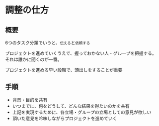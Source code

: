 # 調整の仕方
## 概要
6つのタスク分類でいうと、`伝える`と`依頼する`

プロジェクトを進めていくうえで、握っておかない人・グループを把握する。
それは誰かに聞くのが一番。

プロジェクトを進める早い段階で、頭出しをすることが重要

## 手順
- 背景・目的を共有
- いつまでに、何をどうして、どんな結果を得たいのかを共有
- 上記を実現するために、各立場・グループの立場としての意見が欲しい
- 頂いた意見を吟味しながらプロジェクトを進めていく
